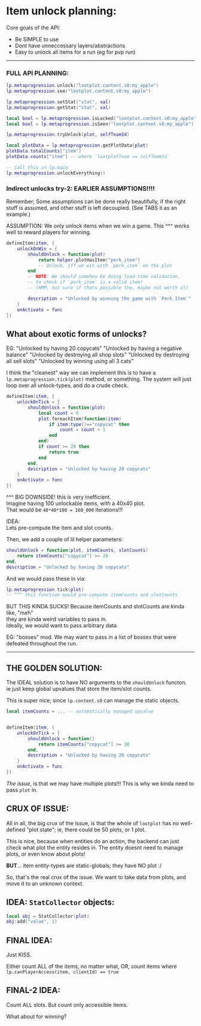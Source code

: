 
# Item unlock planning:

Core goals of the API:
- Be SIMPLE to use
- Dont have unneccessary layers/abstractions
- Easy to unlock all items for a run (eg for pvp run)


---

### FULL API PLANNING:
```lua
lp.metaprogression.unlock("lootplot.content.s0:my_apple")
lp.metaprogression.see("lootplot.content.s0:my_apple")

lp.metaprogression.setStat("stat", val)
lp.metaprogression.getStat("stat", val)

local bool = lp.metaprogression.isLocked("lootplot.content.s0:my_apple")
local bool = lp.metaprogression.isSeen("lootplot.content.s0:my_apple")

lp.metaprogression.tryUnlock(plot, selfTeamId)

local plotData = lp.metaprogression.getPlotData(plot)
plotData.totalCounts["item"]
plotData.counts["item"] -- where `lootplotTeam == selfTeamId`

-- Call this in lp.main
lp.metaprogression.unlockEverything()

```


### Indirect unlocks try-2: EARLIER ASSUMPTIONS!!!!
Remember; Some assumptions can be done really beautifully, if the right stuff is assumed, and other stuff is left decoupled.
(See TABS it as an example.)

ASSUMPTION:
We only unlock items when we win a game.
This ^^^ works well to reward players for winning.

```lua
defineItem(item, {
    unlockOnWin = {
        shouldUnlock = function(plot)
            return helper.plotHasItem("perk_item")
            -- Unlock, iff we win with `perk_item` on the plot
        end
        -- NOTE: We should somehow be doing load-time validation, 
        -- to check if `perk_item` is a valid item!
        -- (HMM, not sure if thats possible tho, maybe not worth it)

        description = "Unlocked by winning the game with `Perk Item`"
    }
    onActivate = func    
})
```


## What about exotic forms of unlocks?

EG:
"Unlocked by having 20 copycats"
"Unlocked by having a negative balance"
"Unlocked by destroying all shop slots"
"Unlocked by destroying all sell slots"
"Unlocked by winning using all 3 cats"

I think the "cleanest" way we can implement this
is to have a `lp.metaprogression.tick(plot)` method,
or something.
The system will just loop over all unlock-types, and do a crude check.
```lua
defineItem(item, {
    unlockOnTick = {
        shouldUnlock = function(plot)
            local count = 0
            plot:foreachItem(function(item)
                if item:type()=="copycat" then
                    count = count + 1
                end
            end)
            if count >= 20 then
                return true
            end
        end,
        description = "Unlocked by having 20 copycats"
    }
    onActivate = func    
})
```

^^^ BIG DOWNSIDE! this is very inefficient.  
Imagine having 100 unlockable items, with a 40x40 plot.  
That would be `40*40*100 = 160_000` iterations!!!

IDEA:  
Lets pre-compute the item and slot counts.

Then, we add a couple of lil helper parameters:
```lua
shouldUnlock = function(plot, itemCounts, slotCounts)
    return itemCounts["copycat"] >= 20
end,
description = "Unlocked by having 20 copycats"
```
And we would pass these in via:
```lua
lp.metaprogression.tick(plot)
-- ^^^ this function would pre-compute itemCounts and slotCounts
```

BUT THIS KINDA SUCKS!
Because itemCounts and slotCounts are kinda like, "meh"  
they are kinda weird variables to pass in.  
Ideally, we would want to pass arbitrary data

EG:
"bosses" mod. We may want to pass in a list of bosses 
that were defeated throughout the run.

---

## THE GOLDEN SOLUTION:
The IDEAL solution is to have NO arguments to the `shouldUnlock` functon.  
ie just keep global upvalues that store the item/slot counts.

This is super nice; since `lp.content.s0` can manage the static objects.
```lua
local itemCounts = ... -- automatically managed upvalue


defineItem(item, {
    unlockOnTick = {
        shouldUnlock = function()
            return itemCounts["copycat"] >= 20
        end,
        description = "Unlocked by having 20 copycats"
    }
    onActivate = func    
})
```

*The issue*, is that we may have multiple plots!!!
This is why we kinda need to pass `plot` in.

## CRUX OF ISSUE:
All in all, the big crux of the issue, is that the whole of `lootplot`
has no well-defined "plot state"; ie, there could be 50 plots, or 1 plot.

This is nice, because when entities do an action, the backend can just check what plot the entity resides in.
The entity doesnt need to manage plots, or even know about plots!

**BUT**... item entity-types are static-globals; they have NO plot :/

So, that's the real crux of the issue.
We want to take data from plots, and move it to an unknown context.


## IDEA: `StatCollector` objects:
```lua
local obj = StatCollector(plot)
obj:add("value", 1)
```


## FINAL IDEA:
Just KISS.

Either count ALL of the items, no matter what,
OR, count items where `lp.canPlayerAccess(item, clientId) == true`


## FINAL-2 IDEA:
Count ALL slots.
But count only accessible items.


What about for winning?

